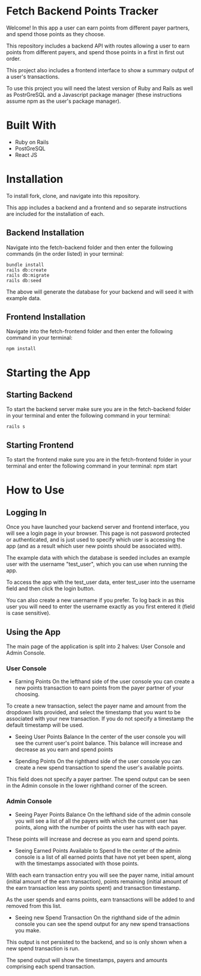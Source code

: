 # Fetch Backend Points Tracker

Welcome! In this app a user can earn points from different payer partners, and spend those points as they choose.

This repository includes a backend API with routes allowing a user to earn points from different payers, and spend those points in a first in first out order. 

This project also includes a frontend interface to show a summary output of a user's transactions. 

To use this project you will need the latest version of Ruby and Rails as well as PostrGreSQL and a Javascript package manager (these instructions assume npm as the user's package manager).


# Built With
- Ruby on Rails
- PostGreSQL
- React JS


# Installation
To install fork, clone, and navigate into this repository. 

This app includes a backend and a frontend and so separate instructions are included for the installation of each.

## Backend Installation
Navigate into the fetch-backend folder and then enter the following commands (in the order listed) in your terminal:

    bundle install
    rails db:create
    rails db:migrate
    rails db:seed

The above will generate the database for your backend and will seed it with example data. 

## Frontend Installation
Navigate into the fetch-frontend folder and then enter the following command in your terminal:

    npm install


# Starting the App

## Starting Backend
To start the backend server make sure you are in the fetch-backend folder in your terminal and enter the following command in your terminal: 

    rails s

## Starting Frontend
To start the frontend make sure you are in the fetch-frontend folder in your terminal and enter the following command in your terminal: 
    npm start


# How to Use

## Logging In
Once you have launched your backend server and frontend interface, you will see a login page in your browser. This page is not password protected or authenticated, and is just used to specify which user is accessing the app (and as a result which user new points should be associated with).

The example data with which the database is seeded includes an example user with the username "test_user", which you can use when running the app. 

To access the app with the test_user data, enter test_user into the username field and then click the login button. 

You can also create a new username if you prefer. To log back in as this user you will need to enter the username exactly as you first entered it (field is case sensitive).

## Using the App

The main page of the application is split into 2 halves: User Console and Admin Console. 

### User Console
* Earning Points
On the lefthand side of the user console you can create a new points transaction to earn points from the payer partner of your choosing. 

To create a new transaction, select the payer name and amount from the dropdown lists provided, and select the timestamp that you want to be associated with your new transaction. If you do not specify a timestamp the default timestamp will be used.

* Seeing User Points Balance
In the center of the user console you will see the current user's point balance. This balance will increase and decrease as you earn and spend points

* Spending Points
On the righthand side of the user console you can create a new spend transaction to spend the user's available points. 

This field does not specify a payer partner. The spend output can be seen in the Admin console in the lower righthand corner of the screen.

### Admin Console
* Seeing Payer Points Balance
On the lefthand side of the admin console you will see a list of all the payers with which the current user has points, along with the number of points the user has with each payer.

These points will increase and decrese as you earn and spend points.

* Seeing Earned Points Available to Spend
In the center of the admin console is a list of all earned points that have not yet been spent, along with the timestamps associated with those points. 

With each earn transaction entry you will see the payer name, initial amount (initial amount of the earn transaction), points remaining (initial amount of the earn transaction less any points spent) and transaction timestamp. 

As the user spends and earns points, earn transactions will be added to and removed from this list.

* Seeing new Spend Transaction
On the righthand side of the admin console you can see the spend output for any new spend transactions you make.

This output is not persisted to the backend, and so is only shown when a new spend transaction is run. 

The spend output will show the timestamps, payers and amounts comprising each spend transaction.  
